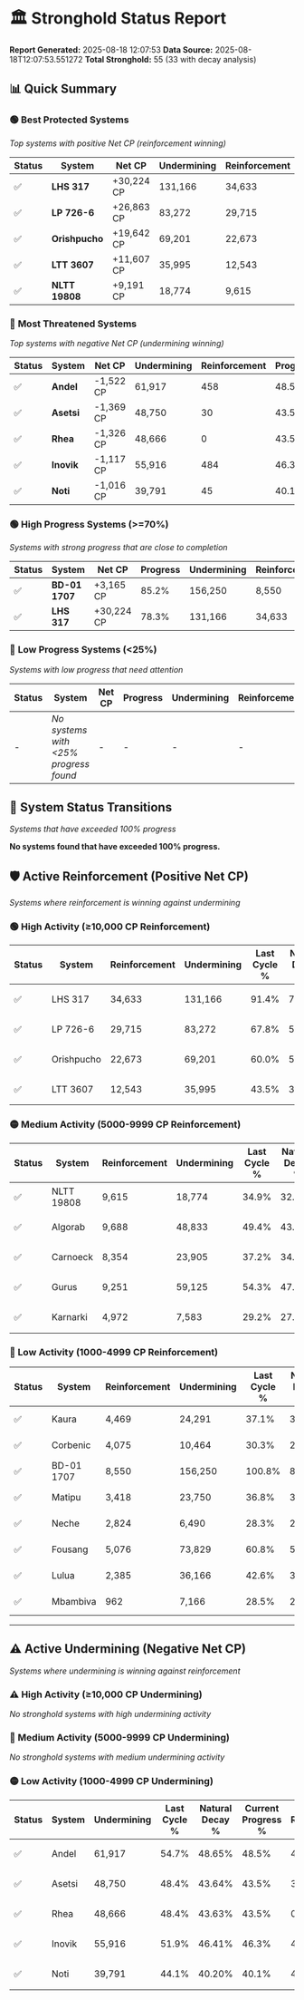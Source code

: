 # 🏛️ Stronghold Status Report

**Report Generated:** 2025-08-18 12:07:53
**Data Source:** 2025-08-18T12:07:53.551272
**Total Stronghold:** 55 (33 with decay analysis)

## 📊 Quick Summary

### 🟢 **Best Protected Systems**
*Top systems with positive Net CP (reinforcement winning)*

| Status | System | Net CP | Undermining | Reinforcement | Progress |
|--------|--------|--------|-------------|---------------|----------|
| ✅ | **LHS 317** | +30,224 CP | 131,166 | 34,633 | 78.3% |
| ✅ | **LP 726-6** | +26,863 CP | 83,272 | 29,715 | 59.5% |
| ✅ | **Orishpucho** | +19,642 CP | 69,201 | 22,673 | 53.1% |
| ✅ | **LTT 3607** | +11,607 CP | 35,995 | 12,543 | 39.9% |
| ✅ | **NLTT 19808** | +9,191 CP | 18,774 | 9,615 | 33.0% |

### 🔴 **Most Threatened Systems**
*Top systems with negative Net CP (undermining winning)*

| Status | System | Net CP | Undermining | Reinforcement | Progress |
|--------|--------|--------|-------------|---------------|----------|
| ✅ | **Andel** | -1,522 CP | 61,917 | 458 | 48.5% |
| ✅ | **Asetsi** | -1,369 CP | 48,750 | 30 | 43.5% |
| ✅ | **Rhea** | -1,326 CP | 48,666 | 0 | 43.5% |
| ✅ | **Inovik** | -1,117 CP | 55,916 | 484 | 46.3% |
| ✅ | **Noti** | -1,016 CP | 39,791 | 45 | 40.1% |

### 🟢 **High Progress Systems (>=70%)**
*Systems with strong progress that are close to completion*

| Status | System | Net CP | Progress | Undermining | Reinforcement |
|--------|--------|--------|----------|-------------|---------------|
| ✅ | **BD-01 1707** | +3,165 CP | 85.2% | 156,250 | 8,550 |
| ✅ | **LHS 317** | +30,224 CP | 78.3% | 131,166 | 34,633 |

### 🔴 **Low Progress Systems (<25%)**
*Systems with low progress that need attention*

| Status | System | Net CP | Progress | Undermining | Reinforcement |
|--------|--------|--------|----------|-------------|---------------|
| - | *No systems with <25% progress found* | - | - | - | - |
## 🔄 System Status Transitions
*Systems that have exceeded 100% progress*

**No systems found that have exceeded 100% progress.**

## 🛡️ Active Reinforcement (Positive Net CP)
*Systems where reinforcement is winning against undermining*

### 🟢 High Activity (≥10,000 CP Reinforcement)

| Status | System | Reinforcement | Undermining | Last Cycle % | Natural Decay % | Current Progress % | Current CP | Net CP | Activity |
|--------|--------|---------------|-------------|--------------|-----------------|-------------------|------------|--------|----------|
| ✅ | LHS 317 | 34,633 | 131,166 | 91.4% | 75.28% | 78.3% | 782,999 | +30,224 | 🟢 High Reinforcement |
| ✅ | LP 726-6 | 29,715 | 83,272 | 67.8% | 56.81% | 59.5% | 595,000 | +26,863 | 🟢 High Reinforcement |
| ✅ | Orishpucho | 22,673 | 69,201 | 60.0% | 51.14% | 53.1% | 531,000 | +19,642 | 🟢 High Reinforcement |
| ✅ | LTT 3607 | 12,543 | 35,995 | 43.5% | 38.74% | 39.9% | 398,999 | +11,607 | 🟢 High Reinforcement |

### 🟡 Medium Activity (5000-9999 CP Reinforcement)

| Status | System | Reinforcement | Undermining | Last Cycle % | Natural Decay % | Current Progress % | Current CP | Net CP | Activity |
|--------|--------|---------------|-------------|--------------|-----------------|-------------------|------------|--------|----------|
| ✅ | NLTT 19808 | 9,615 | 18,774 | 34.9% | 32.08% | 33.0% | 330,000 | +9,191 | 🟡 Medium Reinforcement |
| ✅ | Algorab | 9,688 | 48,833 | 49.4% | 43.67% | 44.5% | 445,000 | +8,291 | 🟡 Medium Reinforcement |
| ✅ | Carnoeck | 8,354 | 23,905 | 37.2% | 34.03% | 34.8% | 348,000 | +7,692 | 🟡 Medium Reinforcement |
| ✅ | Gurus | 9,251 | 59,125 | 54.3% | 47.65% | 48.4% | 484,000 | +7,539 | 🟡 Medium Reinforcement |
| ✅ | Karnarki | 4,972 | 7,583 | 29.2% | 27.88% | 28.4% | 284,000 | +5,197 | 🟡 Medium Reinforcement |

### 🔴 Low Activity (1000-4999 CP Reinforcement)

| Status | System | Reinforcement | Undermining | Last Cycle % | Natural Decay % | Current Progress % | Current CP | Net CP | Activity |
|--------|--------|---------------|-------------|--------------|-----------------|-------------------|------------|--------|----------|
| ✅ | Kaura | 4,469 | 24,291 | 37.1% | 34.29% | 34.7% | 347,000 | +4,077 | 🔵 Low Reinforcement |
| ✅ | Corbenic | 4,075 | 10,464 | 30.3% | 28.90% | 29.3% | 293,000 | +3,982 | 🔵 Low Reinforcement |
| ✅ | BD-01 1707 | 8,550 | 156,250 | 100.8% | 84.88% | 85.2% | 852,000 | +3,165 | 🔵 Low Reinforcement |
| ✅ | Matipu | 3,418 | 23,750 | 36.8% | 34.09% | 34.4% | 344,000 | +3,068 | 🔵 Low Reinforcement |
| ✅ | Neche | 2,824 | 6,490 | 28.3% | 27.41% | 27.7% | 276,999 | +2,949 | 🔵 Low Reinforcement |
| ✅ | Fousang | 5,076 | 73,829 | 60.8% | 53.15% | 53.4% | 534,000 | +2,478 | 🔵 Low Reinforcement |
| ✅ | Lulua | 2,385 | 36,166 | 42.6% | 38.85% | 39.0% | 390,000 | +1,545 | 🔵 Low Reinforcement |
| ✅ | Mbambiva | 962 | 7,166 | 28.5% | 27.69% | 27.8% | 278,000 | +1,121 | 🔵 Low Reinforcement |


---

## ⚠️ Active Undermining (Negative Net CP)
*Systems where undermining is winning against reinforcement*

### ⚠️ High Activity (≥10,000 CP Undermining)

*No stronghold systems with high undermining activity*

### 🔶 Medium Activity (5000-9999 CP Undermining)

*No stronghold systems with medium undermining activity*

### 🟡 Low Activity (1000-4999 CP Undermining)

| Status | System | Undermining | Last Cycle % | Natural Decay % | Current Progress % | Reinforcement | Current CP | Net CP | Activity |
|--------|--------|-------------|--------------|-----------------|-------------------|---------------|------------|--------|----------|
| ✅ | Andel | 61,917 | 54.7% | 48.65% | 48.5% | 458 | 485,000 | -1,522 | 🟡 Low Undermining |
| ✅ | Asetsi | 48,750 | 48.4% | 43.64% | 43.5% | 30 | 435,000 | -1,369 | 🟡 Low Undermining |
| ✅ | Rhea | 48,666 | 48.4% | 43.63% | 43.5% | 0 | 435,000 | -1,326 | 🟡 Low Undermining |
| ✅ | Inovik | 55,916 | 51.9% | 46.41% | 46.3% | 484 | 462,999 | -1,117 | 🟡 Low Undermining |
| ✅ | Noti | 39,791 | 44.1% | 40.20% | 40.1% | 45 | 401,000 | -1,016 | 🟡 Low Undermining |

